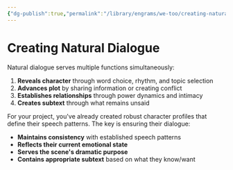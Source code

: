 ```yaml
---
{"dg-publish":true,"permalink":"/library/engrams/we-too/creating-natural-dialogue/","tags":["Effort/Prompts"]}
---
```


# Creating Natural Dialogue

Natural dialogue serves multiple functions simultaneously:

1. **Reveals character** through word choice, rhythm, and topic selection
2. **Advances plot** by sharing information or creating conflict
3. **Establishes relationships** through power dynamics and intimacy
4. **Creates subtext** through what remains unsaid

For your project, you've already created robust character profiles that define their speech patterns. The key is ensuring their dialogue:

- **Maintains consistency** with established speech patterns
- **Reflects their current emotional state**
- **Serves the scene's dramatic purpose**
- **Contains appropriate subtext** based on what they know/want
